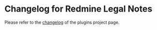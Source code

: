 # Changelog for Redmine Legal Notes

Please refer to the [changelog](https://circle.xmera.de/projects/redmine-legal-notes/wiki/Changelog) of the plugins project page.
